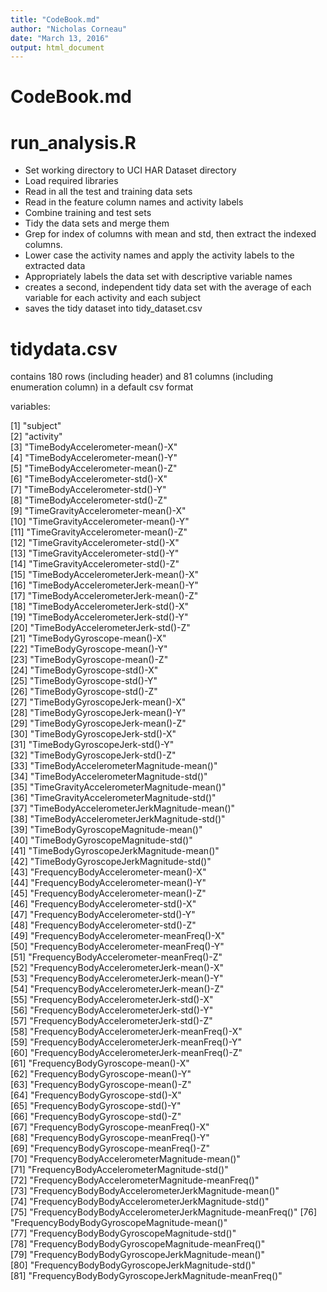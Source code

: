 ```yaml
---
title: "CodeBook.md"
author: "Nicholas Corneau"
date: "March 13, 2016"
output: html_document
---
```


# CodeBook.md

# run_analysis.R 

* Set working directory to UCI HAR Dataset directory
* Load required libraries
* Read in all the test and training data sets
* Read in the feature column names and activity labels
* Combine training and test sets
* Tidy the data sets and merge them
* Grep for index of columns with mean and std, then extract the indexed columns.
* Lower case the activity names and apply the activity labels to the extracted data
* Appropriately labels the data set with descriptive variable names
* creates a second, independent tidy data set with the average of each variable for each activity and each subject
* saves the tidy dataset into tidy_dataset.csv

# tidydata.csv
contains 180 rows (including header) and 81 columns (including enumeration column) in a default csv format

variables:

 [1] "subject"                                               
 [2] "activity"                                              
 [3] "TimeBodyAccelerometer-mean()-X"                        
 [4] "TimeBodyAccelerometer-mean()-Y"                        
 [5] "TimeBodyAccelerometer-mean()-Z"                        
 [6] "TimeBodyAccelerometer-std()-X"                         
 [7] "TimeBodyAccelerometer-std()-Y"                         
 [8] "TimeBodyAccelerometer-std()-Z"                         
 [9] "TimeGravityAccelerometer-mean()-X"                     
[10] "TimeGravityAccelerometer-mean()-Y"                     
[11] "TimeGravityAccelerometer-mean()-Z"                     
[12] "TimeGravityAccelerometer-std()-X"                      
[13] "TimeGravityAccelerometer-std()-Y"                      
[14] "TimeGravityAccelerometer-std()-Z"                      
[15] "TimeBodyAccelerometerJerk-mean()-X"                    
[16] "TimeBodyAccelerometerJerk-mean()-Y"                    
[17] "TimeBodyAccelerometerJerk-mean()-Z"                    
[18] "TimeBodyAccelerometerJerk-std()-X"                     
[19] "TimeBodyAccelerometerJerk-std()-Y"                     
[20] "TimeBodyAccelerometerJerk-std()-Z"                     
[21] "TimeBodyGyroscope-mean()-X"                            
[22] "TimeBodyGyroscope-mean()-Y"                            
[23] "TimeBodyGyroscope-mean()-Z"                            
[24] "TimeBodyGyroscope-std()-X"                             
[25] "TimeBodyGyroscope-std()-Y"                             
[26] "TimeBodyGyroscope-std()-Z"                             
[27] "TimeBodyGyroscopeJerk-mean()-X"                        
[28] "TimeBodyGyroscopeJerk-mean()-Y"                        
[29] "TimeBodyGyroscopeJerk-mean()-Z"                        
[30] "TimeBodyGyroscopeJerk-std()-X"                         
[31] "TimeBodyGyroscopeJerk-std()-Y"                         
[32] "TimeBodyGyroscopeJerk-std()-Z"                         
[33] "TimeBodyAccelerometerMagnitude-mean()"                 
[34] "TimeBodyAccelerometerMagnitude-std()"                  
[35] "TimeGravityAccelerometerMagnitude-mean()"              
[36] "TimeGravityAccelerometerMagnitude-std()"               
[37] "TimeBodyAccelerometerJerkMagnitude-mean()"             
[38] "TimeBodyAccelerometerJerkMagnitude-std()"              
[39] "TimeBodyGyroscopeMagnitude-mean()"                     
[40] "TimeBodyGyroscopeMagnitude-std()"                      
[41] "TimeBodyGyroscopeJerkMagnitude-mean()"                 
[42] "TimeBodyGyroscopeJerkMagnitude-std()"                  
[43] "FrequencyBodyAccelerometer-mean()-X"                   
[44] "FrequencyBodyAccelerometer-mean()-Y"                   
[45] "FrequencyBodyAccelerometer-mean()-Z"                   
[46] "FrequencyBodyAccelerometer-std()-X"                    
[47] "FrequencyBodyAccelerometer-std()-Y"                    
[48] "FrequencyBodyAccelerometer-std()-Z"                    
[49] "FrequencyBodyAccelerometer-meanFreq()-X"               
[50] "FrequencyBodyAccelerometer-meanFreq()-Y"               
[51] "FrequencyBodyAccelerometer-meanFreq()-Z"               
[52] "FrequencyBodyAccelerometerJerk-mean()-X"               
[53] "FrequencyBodyAccelerometerJerk-mean()-Y"               
[54] "FrequencyBodyAccelerometerJerk-mean()-Z"               
[55] "FrequencyBodyAccelerometerJerk-std()-X"                
[56] "FrequencyBodyAccelerometerJerk-std()-Y"                
[57] "FrequencyBodyAccelerometerJerk-std()-Z"                
[58] "FrequencyBodyAccelerometerJerk-meanFreq()-X"           
[59] "FrequencyBodyAccelerometerJerk-meanFreq()-Y"           
[60] "FrequencyBodyAccelerometerJerk-meanFreq()-Z"           
[61] "FrequencyBodyGyroscope-mean()-X"                       
[62] "FrequencyBodyGyroscope-mean()-Y"                       
[63] "FrequencyBodyGyroscope-mean()-Z"                       
[64] "FrequencyBodyGyroscope-std()-X"                        
[65] "FrequencyBodyGyroscope-std()-Y"                        
[66] "FrequencyBodyGyroscope-std()-Z"                        
[67] "FrequencyBodyGyroscope-meanFreq()-X"                   
[68] "FrequencyBodyGyroscope-meanFreq()-Y"                   
[69] "FrequencyBodyGyroscope-meanFreq()-Z"                   
[70] "FrequencyBodyAccelerometerMagnitude-mean()"            
[71] "FrequencyBodyAccelerometerMagnitude-std()"             
[72] "FrequencyBodyAccelerometerMagnitude-meanFreq()"        
[73] "FrequencyBodyBodyAccelerometerJerkMagnitude-mean()"    
[74] "FrequencyBodyBodyAccelerometerJerkMagnitude-std()"     
[75] "FrequencyBodyBodyAccelerometerJerkMagnitude-meanFreq()"
[76] "FrequencyBodyBodyGyroscopeMagnitude-mean()"            
[77] "FrequencyBodyBodyGyroscopeMagnitude-std()"             
[78] "FrequencyBodyBodyGyroscopeMagnitude-meanFreq()"        
[79] "FrequencyBodyBodyGyroscopeJerkMagnitude-mean()"        
[80] "FrequencyBodyBodyGyroscopeJerkMagnitude-std()"         
[81] "FrequencyBodyBodyGyroscopeJerkMagnitude-meanFreq()"   
